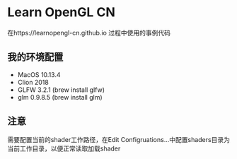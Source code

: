 # Learn OpenGL CN

在https://learnopengl-cn.github.io 过程中使用的事例代码

## 我的环境配置

- MacOS 10.13.4
- Clion 2018
- GLFW 3.2.1 (brew install glfw)
- glm 0.9.8.5 (brew install glm)

## 注意

需要配置当前的shader工作路径，在Edit Configruations...中配置shaders目录为当前工作目录，以便正常读取加载shader


